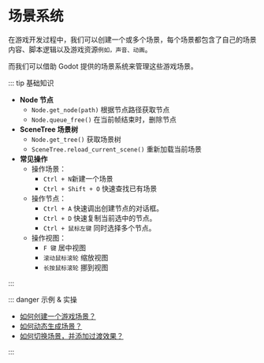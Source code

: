 # 场景系统

在游戏开发过程中，我们可以创建一个或多个场景，每个场景都包含了自己的场景内容、脚本逻辑以及游戏资源`例如，声音、动画`。

而我们可以借助 Godot 提供的场景系统来管理这些游戏场景。

<BasicConcept :data='[
  { title: "Node 节点", content: "构成场景的基本单位，可以是角色、相机、灯光等游戏对象。" },
  { title: "Scene 场景", content: "场景由无数个节点组成，可以被保存到磁盘上，然后被实例化到其他场景中。" },
  { title: "SceneTree 场景树", content: "场景树是一种组织和管理游戏中所有场景的层次结构。" },
  ]' 
/>

::: tip 基础知识

- **Node 节点**
  - `Node.get_node(path)` 根据节点路径获取节点
  - `Node.queue_free()` 在当前帧结束时，删除节点
- **SceneTree 场景树**
  - `Node.get_tree()` 获取场景树
  - `SceneTree.reload_current_scene()` 重新加载当前场景
- **常见操作**
  - 操作场景：
    - `Ctrl + N`新建一个场景
    - `Ctrl + Shift + O` 快速查找已有场景
  - 操作节点：
    - `Ctrl + A` 快速调出创建节点的对话框。
    - `Ctrl + D` 快速复制当前选中的节点。
    - `Ctrl + 鼠标左键` 同时选择多个节点。
  - 操作视图：
    - `F 键` 居中视图
    - `滚动鼠标滚轮` 缩放视图
    - `长按鼠标滚轮` 挪到视图

:::

::: danger 示例 & 实操

- [如何创建一个游戏场景？](./create-scene.md)
- [如何动态生成场景？](./dynamic-generation-scene.md)
- [如何切换场景，并添加过渡效果？](./change-scene.md)

:::
